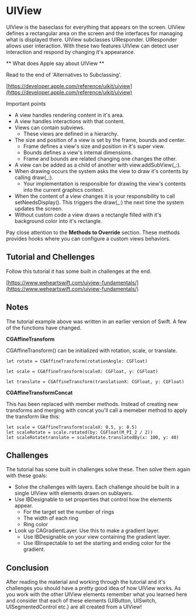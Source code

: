 # UIView 

UIView is the baseclass for everything that appears on the screen.
UIView defines a rectangular area on the screen and the interfaces for managing what is displayed there. 
UIView subclasses UIResponder. UIResponder allows user interaction. With these two 
features UIView can detect user interaction and respond by changing it's appearance.

** What does Apple say about UIView ** 

Read to the end of 'Alternatives to Subclassing'. 

[https://developer.apple.com/reference/uikit/uiview](https://developer.apple.com/reference/uikit/uiview)

Important points 

- A view handles rendering content in it's area. 
- A view handles interactions with that content. 
- Views can contain subviews.
    - These views are defined in a hierarchy.
- The size and position of a view is set by the frame, bounds and center. 
    - Frame defines a view's size and position in it's super view.
    - Bounds defines a view's internal dimensions. 
    - Frame and bounds are related changing one changes the other. 
- A view can be added as a child of another with view.addSubView(_:).
- When drawing occurs the system asks the view to draw it's contents by calling draw(_:). 
    - Your implementation is responsible for drawing the view's contents into the current graphics 
    context. 
- When the content of a view changes it is your responsibility to call setNeedsDisplay().
This triggers the draw(_:) the next time the system updates the screen. 
- Without custom code a view draws a rectangle filled with it's background color into it's rectangle. 

Pay close attention to the **Methods to Override** section. These methods provides hooks where you 
can configure a custom views behaviors. 

## Tutorial and Chellenges 

Follow this tutorial it has some built in challenges at the end. 

[https://www.weheartswift.com/uiview-fundamentals/](https://www.weheartswift.com/uiview-fundamentals/)

## Notes 

The tutorial example above was written in an earlier version of Swift. A few of the functions have 
changed. 

**CGAffineTransform**

CGAffineTransform() can be initialized with rotation, scale, or translate. 

`let rotate = CGAffineTransform(rotationAngle: CGFloat)`

`let scale = CGAffineTransform(scaleX: CGFloat, y: CGFloat)`

`let translate = CGAffineTransform(translationX: CGFloat, y: CGFloat)`

**CGAffineTransformConcat**

This has been replaced with member methods. Instead of creating new transforms and merging with concat
you'll call a memeber method to apply the transform like this: 

```
let scale = CGAffineTransform(scaleX: 0.5, y: 0.5)
let scaleRotate = scale.rotated(by: CGFloat(M_PI_2 / 2))
let scaleRotatetranslate = scaleRotate.translatedBy(x: 100, y: 40)
```

## Challenges 

The tutorial has some built in challenges solve these. Then solve them again with these goals: 

- Solve the challenges with layers. Each challenge should be built in a single UIView with elements
drawn on sublayers. 
- Use IBDesignable to set properties that control how the elements appear. 
    - For the target set the number of rings
    - The width of each ring
    - Ring color
- Look up CAGradientLayer. Use this to make a gradient layer. 
    - Use IBDesignable on your view containing the gradient layer. 
    - Use IBInspectable to set the starting and ending color for the gradient. 

## Conclusion

After reading the material and working through the tutorial and it's challenges you should have a 
pretty good idea of how UIView works. As you work with the other UIView elements remember what you 
learned here and consider that each of these elements (UIButton, UISwitch, UISegmentedControl etc.)
are all created from a UIView! 